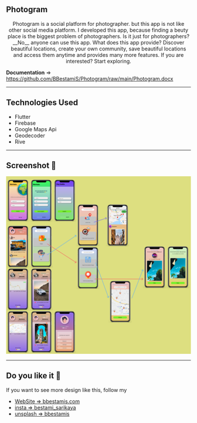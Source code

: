 ## Photogram 

 
<p align="center" > Photogram is a social platform for photographer. but this app is not like other social media platform. I developed this app, because finding a beuty place is the biggest problem of photographers. Is it just for photographers? __No__ anyone can use this app. What does this app provide? Discover beautiful locations, create your own community, save beautiful locations and access them anytime and provides many more features. If you are interested? Start exploring. </p>

__Documentation__ => https://github.com/BBestamiS/Photogram/raw/main/Photogram.docx

-----

## Technologies Used 

* Flutter
* Firebase
* Google Maps Api
* Geodecoder
* Rive

--------

## Screenshot 📸


<p align="center"><img width="850px" src="https://raw.githubusercontent.com/BBestamiS/Photogram/main/pics/md/project.png" alt="Screen Shoooot" style="zoom:100%;" /></p>


---


## Do you like it 🚀

If you want to see more design like this, follow my

- [WebSite => bbestamis.com](https://bbestamis.com/) 
- [insta => bestami_sarikaya](https://www.instagram.com/bestami_sarikaya/) 
- [unsplash => bbestamis](https://unsplash.com/@bbestamis)
